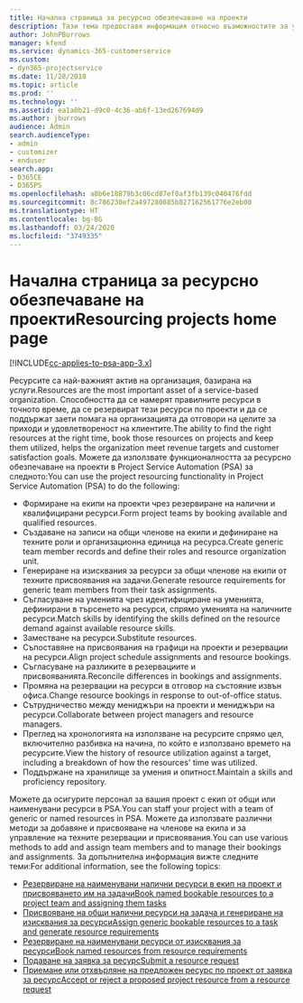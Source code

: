 ```yaml
---
title: Начална страница за ресурсно обезпечаване на проекти
description: Тази тема предоставя информация относно възможностите за управление на ресурси в Project Service Automation (PSA) за Dynamics 365.
author: JohnPBurrows
manager: kfend
ms.service: dynamics-365-customerservice
ms.custom:
- dyn365-projectservice
ms.date: 11/28/2018
ms.topic: article
ms.prod: ''
ms.technology: ''
ms.assetid: ea1a0b21-d9c0-4c36-ab6f-13ed267694d9
ms.author: jburrows
audience: Admin
search.audienceType:
- admin
- customizer
- enduser
search.app:
- D365CE
- D365PS
ms.openlocfilehash: a8b6e18879b3c06cd87ef0af3fb139c040476fdd
ms.sourcegitcommit: 8c786230ef2a497280885b827162561776e2eb00
ms.translationtype: HT
ms.contentlocale: bg-BG
ms.lasthandoff: 03/24/2020
ms.locfileid: "3749335"
---
```

# <a name="resourcing-projects-home-page"></a><span data-ttu-id="a9ee8-103">Начална страница за ресурсно обезпечаване на проекти</span><span class="sxs-lookup"><span data-stu-id="a9ee8-103">Resourcing projects home page</span></span>

[!INCLUDE[cc-applies-to-psa-app-3.x](../includes/cc-applies-to-psa-app-3x.md)]

<span data-ttu-id="a9ee8-104">Ресурсите са най-важният актив на организация, базирана на услуги.</span><span class="sxs-lookup"><span data-stu-id="a9ee8-104">Resources are the most important asset of a service-based organization.</span></span> <span data-ttu-id="a9ee8-105">Способността да се намерят правилните ресурси в точното време, да се резервират тези ресурси по проекти и да се поддържат заети помага на организацията да отговори на целите за приходи и удовлетвореност на клиентите.</span><span class="sxs-lookup"><span data-stu-id="a9ee8-105">The ability to find the right resources at the right time, book those resources on projects and keep them utilized, helps the organization meet revenue targets and customer satisfaction goals.</span></span> <span data-ttu-id="a9ee8-106">Можете да използвате функционалността за ресурсно обезпечаване на проекти в Project Service Automation (PSA) за следното:</span><span class="sxs-lookup"><span data-stu-id="a9ee8-106">You can use the project resourcing functionality in Project Service Automation (PSA) to do the following:</span></span>

- <span data-ttu-id="a9ee8-107">Формиране на екипи на проекти чрез резервиране на налични и квалифицирани ресурси.</span><span class="sxs-lookup"><span data-stu-id="a9ee8-107">Form project teams by booking available and qualified resources.</span></span>
- <span data-ttu-id="a9ee8-108">Създаване на записи на общи членове на екипи и дефиниране на техните роли и организационна единица на ресурса.</span><span class="sxs-lookup"><span data-stu-id="a9ee8-108">Create generic team member records and define their roles and resource organization unit.</span></span>
- <span data-ttu-id="a9ee8-109">Генериране на изисквания за ресурси за общи членове на екипи от техните присвоявания на задачи.</span><span class="sxs-lookup"><span data-stu-id="a9ee8-109">Generate resource requirements for generic team members from their task assignments.</span></span>
- <span data-ttu-id="a9ee8-110">Съгласуване на уменията чрез идентифициране на уменията, дефинирани в търсенето на ресурси, спрямо уменията на наличните ресурси.</span><span class="sxs-lookup"><span data-stu-id="a9ee8-110">Match skills by identifying the skills defined on the resource demand against available resource skills.</span></span>
- <span data-ttu-id="a9ee8-111">Заместване на ресурси.</span><span class="sxs-lookup"><span data-stu-id="a9ee8-111">Substitute resources.</span></span>
- <span data-ttu-id="a9ee8-112">Съпоставяне на присвоявания на графици на проекти и резервации на ресурси.</span><span class="sxs-lookup"><span data-stu-id="a9ee8-112">Align project schedule assignments and resource bookings.</span></span>
- <span data-ttu-id="a9ee8-113">Съгласуване на разликите в резервациите и присвояванията.</span><span class="sxs-lookup"><span data-stu-id="a9ee8-113">Reconcile differences in bookings and assignments.</span></span>
- <span data-ttu-id="a9ee8-114">Промяна на резервации на ресурси в отговор на състояние извън офиса.</span><span class="sxs-lookup"><span data-stu-id="a9ee8-114">Change resource bookings in response to out-of-office status.</span></span>
- <span data-ttu-id="a9ee8-115">Сътрудничество между мениджъри на проекти и мениджъри на ресурси.</span><span class="sxs-lookup"><span data-stu-id="a9ee8-115">Collaborate between project managers and resource managers.</span></span>
- <span data-ttu-id="a9ee8-116">Преглед на хронологията на използване на ресурсите спрямо цел, включително разбивка на начина, по който е използвано времето на ресурсите.</span><span class="sxs-lookup"><span data-stu-id="a9ee8-116">View the history of resource utilization against a target, including a breakdown of how the resources' time was utilized.</span></span>
- <span data-ttu-id="a9ee8-117">Поддържане на хранилище за умения и опитност.</span><span class="sxs-lookup"><span data-stu-id="a9ee8-117">Maintain a skills and proficiency repository.</span></span>


<span data-ttu-id="a9ee8-118">Можете да осигурите персонал за вашия проект с екип от общи или наименувани ресурси в PSA.</span><span class="sxs-lookup"><span data-stu-id="a9ee8-118">You can staff your project with a team of generic or named resources in PSA.</span></span> <span data-ttu-id="a9ee8-119">Можете да използвате различни методи за добавяне и присвояване на членове на екипа и за управление на техните резервации и присвоявания.</span><span class="sxs-lookup"><span data-stu-id="a9ee8-119">You can use various methods to add and assign team members and to manage their bookings and assignments.</span></span> <span data-ttu-id="a9ee8-120">За допълнителна информация вижте следните теми:</span><span class="sxs-lookup"><span data-stu-id="a9ee8-120">For additional information, see the following topics:</span></span>

- [<span data-ttu-id="a9ee8-121">Резервиране на наименувани налични ресурси в екип на проект и присвояването им на задачи</span><span class="sxs-lookup"><span data-stu-id="a9ee8-121">Book named bookable resources to a project team and assigning them tasks</span></span>](assign-named-bookable-resource.md)
- [<span data-ttu-id="a9ee8-122">Присвояване на общи налични ресурси на задача и генериране на изисквания за ресурси</span><span class="sxs-lookup"><span data-stu-id="a9ee8-122">Assign generic bookable resources to a task and generate resource requirements</span></span>](assign-generic-bookable-resource.md)
- [<span data-ttu-id="a9ee8-123">Резервиране на наименувани ресурси от изисквания за ресурси</span><span class="sxs-lookup"><span data-stu-id="a9ee8-123">Book named resources from resource requirements</span></span>](book-named-resource.md)
- [<span data-ttu-id="a9ee8-124">Подаване на заявка за ресурс</span><span class="sxs-lookup"><span data-stu-id="a9ee8-124">Submit a resource request</span></span>](submit-resource-request.md)
- [<span data-ttu-id="a9ee8-125">Приемане или отхвърляне на предложен ресурс по проект от заявка за ресурс</span><span class="sxs-lookup"><span data-stu-id="a9ee8-125">Accept or reject a proposed project resource from a resource request</span></span>](accept-reject-proposed-resource.md)
